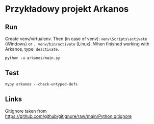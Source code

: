 Przykładowy projekt Arkanos
===========================

Run
---

Create venv/virtualenv. Then (in case of venv):
`venv\Scripts\activate` (Windows) or `. venv/bin/activate` (Linux). When finished working with Arkanos, type: `deactivate`.

`python -u arkanos/main.py`

Test
----

`mypy arkanos --check-untyped-defs`

Links
-----

Gitignore taken from
https://github.com/github/gitignore/raw/main/Python.gitignore
